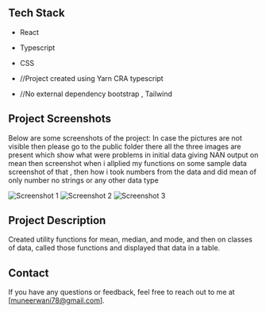 ## Tech Stack
- React
- Typescript
- CSS

- //Project created using Yarn CRA typescript
- //No external dependency bootstrap , Tailwind

## Project Screenshots
Below are some screenshots of the project: In case the pictures are not visible then please go to the public folder there all the three images are present which show what were problems in initial data giving NAN output on mean then screenshot when i allplied my functions on some sample data  screenshot of that , then how i took numbers from the data and did mean of only number no strings or any other data type

![Screenshot 1](/screenshot.png?raw=true&t=123456789)
![Screenshot 2](/screenshotOnsampledata.png)
![Screenshot 3](/finalProjectWithAllFixes.png)

## Project Description
Created utility functions for mean, median, and mode, and then on classes of data, called those functions and displayed that data in a table.

## Contact
If you have any questions or feedback, feel free to reach out to me at [muneerwani78@gmail.com].
